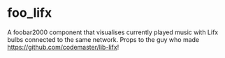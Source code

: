 # foo_lifx
A foobar2000 component that visualises currently played music with Lifx bulbs connected to the same network.
Props to the guy who made https://github.com/codemaster/lib-lifx!
